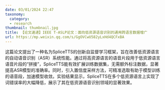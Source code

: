 ```yaml
---
date: 03/01/2024 22:47
taxonomy:
  category:
  - research
thumbnail: thumbnail.jpg
title: 【论文速递】IEEE T-ASLP论文：面向低资源语音识别的通用跨语言数据增广
url: https://mp.weixin.qq.com/s/GgOVCwU582yLxHd4QCFxBA
---
```

这篇论文提出了一种名为SpliceTTS的创新自监督学习框架，旨在改善低资源语言的自动语音识别（ASR）系统性能。通过将高资源语言的语音片段用于低资源语言语音片段的“拼接”，SpliceTTS能有效扩展训练数据集，无需额外标注数据，显著提高ASR模型的准确率。同时，引入置信度采样方法，可精准选取有助于模型训练的语音段，加速模型收敛。实验结果显示，SpliceTTS在多个低资源语言上实现了词错误率的大幅降低，展示了其在低资源语音识别领域的显著效果。

